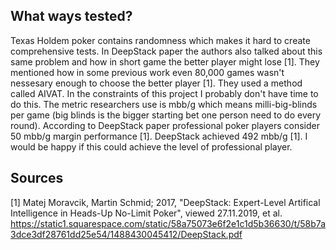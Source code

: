## What ways tested?
Texas Holdem poker contains randomness which makes it hard to create comprehensive tests. In DeepStack paper the authors also talked about this same problem and how in short game the better player might lose [1]. They mentioned how in some previous work even 80,000 games wasn't nessesary enough to choose the better player [1]. They used a method called AIVAT. In the constraints of this project I probably don't have time to do this. The metric researchers use is mbb/g which means milli-big-blinds per game (big blinds is the bigger starting bet one person need to do every round). According to DeepStack paper professional poker players consider 50 mbb/g margin performance [1]. DeepStack achieved 492 mbb/g [1]. I would be happy if this could achieve the level of professional player.


## Sources
[1] Matej Moravcik, Martin Schmid; 2017, "DeepStack: Expert-Level Artifical Intelligence in Heads-Up No-Limit Poker", viewed 27.11.2019, et al. https://static1.squarespace.com/static/58a75073e6f2e1c1d5b36630/t/58b7a3dce3df28761dd25e54/1488430045412/DeepStack.pdf


